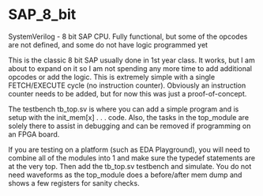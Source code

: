 # SAP_8_bit
SystemVerilog - 8 bit SAP CPU.  Fully functional, but some of the opcodes are not defined, and some do not have logic programmed yet

This is the classic 8 bit SAP usually done in 1st year class.  It works, but I am about to expand on it so I am not spending any more time to add additional opcodes or add the logic.
This is extremely simple with a single FETCH/EXECUTE cycle (no instruction counter).  Obviously an instruction counter needs to be added, but for now this was just a proof-of-concept.

The testbench tb_top.sv is where you can add a simple program and is setup with the init_mem[x] . . . code.
Also, the tasks in the top_module are solely there to assist in debugging and can be removed if programming on an FPGA board.

If you are testing on a platform (such as EDA Playground), you will need to combine all of the modules into 1 and make sure the typedef statements are at the very top.
Then add the tb_top.sv testbench and simulate.  You do not need waveforms as the top_module does a before/after mem dump and shows a few registers for sanity checks.

